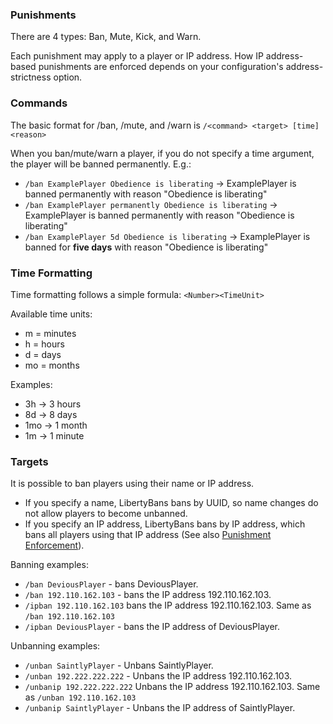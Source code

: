 ### Punishments

There are 4 types:
Ban, Mute, Kick, and Warn.

Each punishment may apply to a player or IP address. How IP address-based punishments are enforced depends on your configuration's address-strictness option.

### Commands

The basic format for /ban, /mute, and /warn is `/<command> <target> [time] <reason>`

When you ban/mute/warn a player, if you do not specify a time argument, the player will be banned permanently.
E.g.:
* `/ban ExamplePlayer Obedience is liberating` -> ExamplePlayer is banned permanently with reason "Obedience is liberating"
* `/ban ExamplePlayer permanently Obedience is liberating` -> ExamplePlayer is banned permanently with reason "Obedience is liberating"
* `/ban ExamplePlayer 5d Obedience is liberating` -> ExamplePlayer is banned for **five days** with reason "Obedience is liberating"

### Time Formatting
Time formatting follows a simple formula:
`<Number><TimeUnit>`

Available time units:
* m = minutes
* h = hours
* d = days
* mo = months

Examples:
* 3h -> 3 hours
* 8d -> 8 days
* 1mo -> 1 month
* 1m -> 1 minute

### Targets

It is possible to ban players using their name or IP address.

* If you specify a name, LibertyBans bans by UUID, so name changes do not allow players to become unbanned.
* If you specify an IP address, LibertyBans bans by IP address, which bans all players using that IP address (See also [Punishment Enforcement](Punishment-Enforcement_-Lenient,-Normal,-and-Strict-settings)).

Banning examples:

* `/ban DeviousPlayer` - bans DeviousPlayer.
* `/ban 192.110.162.103` - bans the IP address 192.110.162.103.
* `/ipban 192.110.162.103` bans the IP address 192.110.162.103. Same as `/ban 192.110.162.103`
* `/ipban DeviousPlayer` - bans the IP address of DeviousPlayer.

Unbanning examples:

* `/unban SaintlyPlayer` - Unbans SaintlyPlayer.
* `/unban 192.222.222.222` - Unbans the IP address 192.110.162.103.
* `/unbanip 192.222.222.222` Unbans the IP address 192.110.162.103. Same as `/unban 192.110.162.103`
* `/unbanip SaintlyPlayer` - Unbans the IP address of SaintlyPlayer.

